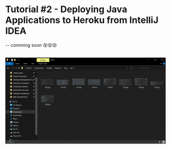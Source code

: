 # Tutorial #2 - Deploying Java Applications to Heroku from IntelliJ IDEA

-- comming soon 😵😵😵

<br>![edit_assenv.conf](img/tut-2/demo.png)